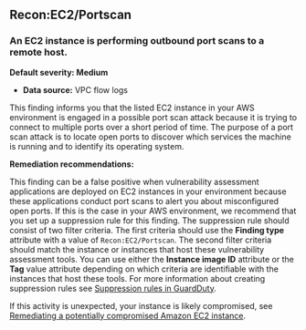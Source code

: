 Recon:EC2/Portscan
------------------


### An EC2 instance is performing outbound port scans to a remote host.


**Default severity: Medium**


 * **Data source:** VPC flow logs

This finding informs you that the listed EC2 instance in your AWS environment is engaged in a possible port scan attack because it is trying to connect to multiple ports over a short period of time. The purpose of a port scan attack is to locate open ports to discover which services the machine is running and to identify its operating system.


**Remediation recommendations:**


This finding can be a false positive when vulnerability assessment applications are deployed on EC2 instances in your environment because these applications conduct port scans to alert you about misconfigured open ports. If this is the case in your AWS environment, we recommend that you set up a suppression rule for this finding. The suppression rule should consist of two filter criteria. The first criteria should use the **Finding type** attribute with a value of `Recon:EC2/Portscan`. The second filter criteria should match the instance or instances that host these vulnerability assessment tools. You can use either the **Instance image ID** attribute or the **Tag** value attribute depending on which criteria are identifiable with the instances that host these tools. For more information about creating suppression rules see [Suppression rules in GuardDuty](https://docs.aws.amazon.com/guardduty/latest/ug/findings_suppression-rule.html).


If this activity is unexpected, your instance is likely compromised, see [Remediating a potentially compromised Amazon EC2 instance](https://docs.aws.amazon.com/guardduty/latest/ug/compromised-ec2.html).

